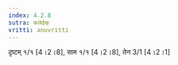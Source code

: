 ```yaml
---
index: 4.2.8
sutra: कलेर्ढक्
vritti: anuvritti
---
```


दृष्टम् १/१ [4।2।8], साम  १/१ [4।2।8],  तेन 3/1 [4।2।1]